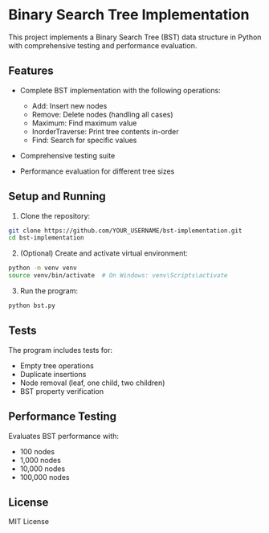 # Binary Search Tree Implementation

This project implements a Binary Search Tree (BST) data structure in Python with comprehensive testing and performance evaluation.

## Features

- Complete BST implementation with the following operations:
  - Add: Insert new nodes
  - Remove: Delete nodes (handling all cases)
  - Maximum: Find maximum value
  - InorderTraverse: Print tree contents in-order
  - Find: Search for specific values

- Comprehensive testing suite
- Performance evaluation for different tree sizes

## Setup and Running

1. Clone the repository:
```bash
git clone https://github.com/YOUR_USERNAME/bst-implementation.git
cd bst-implementation
```

2. (Optional) Create and activate virtual environment:
```bash
python -m venv venv
source venv/bin/activate  # On Windows: venv\Scripts\activate
```

3. Run the program:
```bash
python bst.py
```

## Tests

The program includes tests for:
- Empty tree operations
- Duplicate insertions
- Node removal (leaf, one child, two children)
- BST property verification

## Performance Testing

Evaluates BST performance with:
- 100 nodes
- 1,000 nodes
- 10,000 nodes
- 100,000 nodes

## License

MIT License
